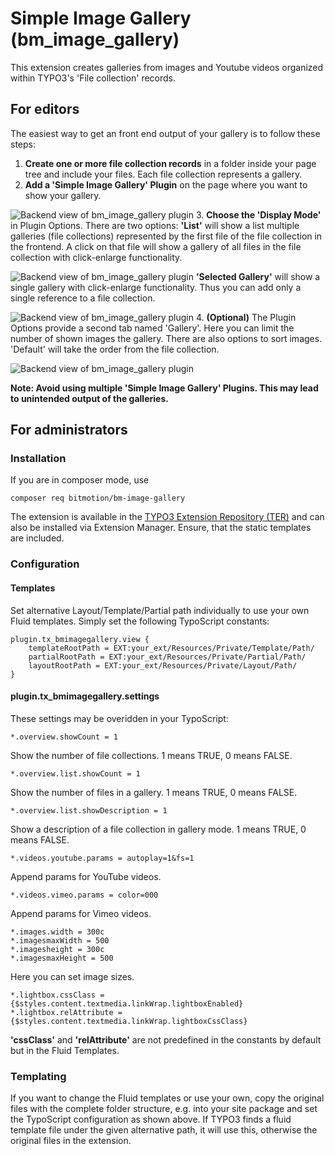 # Simple Image Gallery (bm_image_gallery)

This extension creates galleries from images and Youtube videos 
organized within TYPO3's 'File collection' records. 

## For editors

The easiest way to get an front end output of your gallery is 
to follow these steps: 

1.  **Create one or more file collection records** in a folder 
inside your page tree and include your files. Each file collection 
represents a gallery.
2.  **Add a 'Simple Image Gallery' Plugin** on the page where you
want to show your gallery.

![Backend view of bm_image_gallery plugin](https://www.bitmotion.de/fileadmin/github/bm-image-gallery/bm_image_gallery-add-plugin.png "Add a 'Simple Image Gallery' plugin to a page")
3. **Choose the 'Display Mode'** in Plugin Options. There are two 
options: **'List'** will show a list multiple galleries (file 
collections) represented by the first file of the file collection 
in the frontend. A click on that file will show a gallery of all 
files in the file collection with click-enlarge functionality.

![Backend view of bm_image_gallery plugin](https://www.bitmotion.de/fileadmin/github/bm-image-gallery/bm_image_gallery-plugin-list.png "Backend view of bm_image_gallery plugin for a list")
**'Selected Gallery'** will show a single gallery with click-enlarge 
functionality. Thus you can add only a single reference to a file 
collection.

![Backend view of bm_image_gallery plugin](https://www.bitmotion.de/fileadmin/github/bm-image-gallery/bm_image_gallery-plugin-single.png "Backend view of bm_image_gallery plugin for a single File Collection")
4. **(Optional)** The Plugin Options provide a second tab named 
'Gallery'. Here you can limit the number of shown images the gallery. 
There are also options to sort images. 'Default' will take the order 
from the file collection.

![Backend view of bm_image_gallery plugin](https://www.bitmotion.de/fileadmin/github/bm-image-gallery/bm_image_gallery-plugin-sort-max.png "Backend view of bm_image_gallery plugin for limit number of images and sorting")

**Note: Avoid using multiple 'Simple Image Gallery' Plugins. This may 
lead to unintended output of the galleries.**

## For administrators

### Installation

If you are in composer mode, use

    composer req bitmotion/bm-image-gallery

The extension is available in the [TYPO3 Extension Repository (TER)](https://extensions.typo3.org/extension/bm_image_gallery/ "bm_image_gallery in TER") 
and can also be installed via Extension Manager. Ensure, that the 
static templates are included.

### Configuration

#### Templates
Set alternative Layout/Template/Partial path individually to use 
your own Fluid templates. Simply set the following TypoScript 
constants:

```
plugin.tx_bmimagegallery.view {
    templateRootPath = EXT:your_ext/Resources/Private/Template/Path/
    partialRootPath = EXT:your_ext/Resources/Private/Partial/Path/
    layoutRootPath = EXT:your_ext/Resources/Private/Layout/Path/
}
```

#### plugin.tx_bmimagegallery.settings
These settings may be overidden in your TypoScript:
```
*.overview.showCount = 1
```
Show the number of file collections. 1 means TRUE, 0 means FALSE.
```
*.overview.list.showCount = 1
```
Show the number of files in a gallery. 1 means TRUE, 0 means FALSE.
```
*.overview.list.showDescription = 1
```
Show a description of a file collection in gallery mode. 1 means 
TRUE, 0 means FALSE.
```
*.videos.youtube.params = autoplay=1&fs=1
```
Append params for YouTube videos.
```
*.videos.vimeo.params = color=000
```
Append params for Vimeo videos.
```
*.images.width = 300c
*.imagesmaxWidth = 500
*.imagesheight = 300c
*.imagesmaxHeight = 500
```
Here you can set image sizes.
```
*.lightbox.cssClass = {$styles.content.textmedia.linkWrap.lightboxEnabled}
*.lightbox.relAttribute = {$styles.content.textmedia.linkWrap.lightboxCssClass}
```
**'cssClass'** and **'relAttribute'** are not predefined in the
constants by default but in the Fluid Templates. 

### Templating

If you want to change the Fluid templates or use your own, copy the 
original files with the complete folder structure, e.g. into your 
site package and set the TypoScript configuration as shown above.
If TYPO3 finds a fluid template file under the given alternative path,
it will use this, otherwise the original files in the extension.